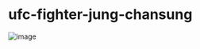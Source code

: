 # ufc-fighter-jung-chansung

![image](https://github.com/dMario24/ufc-fighter-jung-chansung/assets/134017660/94f20f67-418f-49a4-b7c9-3a82ecf0d54c)
